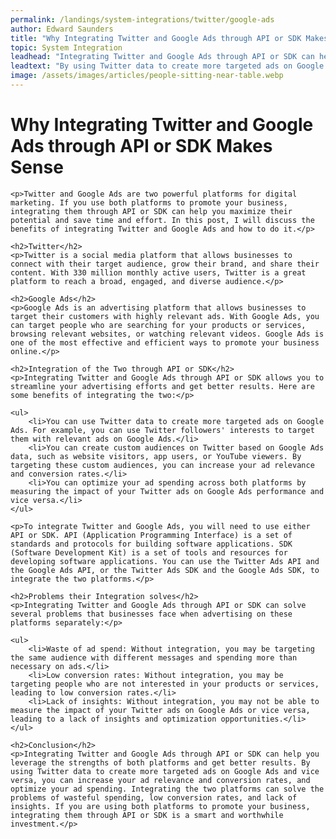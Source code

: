 ```yaml
---
permalink: /landings/system-integrations/twitter/google-ads
author: Edward Saunders
title: "Why Integrating Twitter and Google Ads through API or SDK Makes Sense"
topic: System Integration
leadhead: "Integrating Twitter and Google Ads through API or SDK can help you leverage the strengths of both platforms and get better results"
leadtext: "By using Twitter data to create more targeted ads on Google Ads and vice versa, you can increase your ad relevance and conversion rates, and optimize your ad spending. Integrating the two platforms can solve the problems of wasteful spending, low conversion rates, and lack of insights. If you are using both platforms to promote your business, integrating them through API or SDK is a smart and worthwhile investment."
image: /assets/images/articles/people-sitting-near-table.webp
---
```

<div class="arttext">	<h1>Why Integrating Twitter and Google Ads through API or SDK Makes Sense</h1>

	<p>Twitter and Google Ads are two powerful platforms for digital marketing. If you use both platforms to promote your business, integrating them through API or SDK can help you maximize their potential and save time and effort. In this post, I will discuss the benefits of integrating Twitter and Google Ads and how to do it.</p>

	<h2>Twitter</h2>
	<p>Twitter is a social media platform that allows businesses to connect with their target audience, grow their brand, and share their content. With 330 million monthly active users, Twitter is a great platform to reach a broad, engaged, and diverse audience.</p>

	<h2>Google Ads</h2>
	<p>Google Ads is an advertising platform that allows businesses to target their customers with highly relevant ads. With Google Ads, you can target people who are searching for your products or services, browsing relevant websites, or watching relevant videos. Google Ads is one of the most effective and efficient ways to promote your business online.</p>

	<h2>Integration of the Two through API or SDK</h2>
	<p>Integrating Twitter and Google Ads through API or SDK allows you to streamline your advertising efforts and get better results. Here are some benefits of integrating the two:</p>

	<ul>
		<li>You can use Twitter data to create more targeted ads on Google Ads. For example, you can use Twitter followers' interests to target them with relevant ads on Google Ads.</li>
		<li>You can create custom audiences on Twitter based on Google Ads data, such as website visitors, app users, or YouTube viewers. By targeting these custom audiences, you can increase your ad relevance and conversion rates.</li>
		<li>You can optimize your ad spending across both platforms by measuring the impact of your Twitter ads on Google Ads performance and vice versa.</li>
	</ul>

	<p>To integrate Twitter and Google Ads, you will need to use either API or SDK. API (Application Programming Interface) is a set of standards and protocols for building software applications. SDK (Software Development Kit) is a set of tools and resources for developing software applications. You can use the Twitter Ads API and the Google Ads API, or the Twitter Ads SDK and the Google Ads SDK, to integrate the two platforms.</p>

	<h2>Problems their Integration solves</h2>
	<p>Integrating Twitter and Google Ads through API or SDK can solve several problems that businesses face when advertising on these platforms separately:</p>

	<ul>
		<li>Waste of ad spend: Without integration, you may be targeting the same audience with different messages and spending more than necessary on ads.</li>
		<li>Low conversion rates: Without integration, you may be targeting people who are not interested in your products or services, leading to low conversion rates.</li>
		<li>Lack of insights: Without integration, you may not be able to measure the impact of your Twitter ads on Google Ads or vice versa, leading to a lack of insights and optimization opportunities.</li>
	</ul>

	<h2>Conclusion</h2>
	<p>Integrating Twitter and Google Ads through API or SDK can help you leverage the strengths of both platforms and get better results. By using Twitter data to create more targeted ads on Google Ads and vice versa, you can increase your ad relevance and conversion rates, and optimize your ad spending. Integrating the two platforms can solve the problems of wasteful spending, low conversion rates, and lack of insights. If you are using both platforms to promote your business, integrating them through API or SDK is a smart and worthwhile investment.</p>
</div>